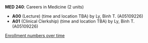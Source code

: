**MED 240**: Careers in Medicine (2 units)

- **A00** (Lecture) (time and location TBA) by Ly, Binh T. (A05109226)
- **A01** (Clinical Clerkship) (time and location TBA) by Ly, Binh T. (A05109226)

[Enrollment numbers over time](./MED240.tsv)
